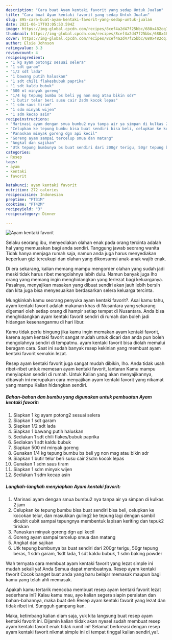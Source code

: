 ```yaml
---
description: "Cara buat Ayam kentaki favorit yang sedap Untuk Jualan"
title: "Cara buat Ayam kentaki favorit yang sedap Untuk Jualan"
slug: 895-cara-buat-ayam-kentaki-favorit-yang-sedap-untuk-jualan
date: 2021-06-17T03:05:53.594Z
image: https://img-global.cpcdn.com/recipes/8cef4a2d47f25bbc/680x482cq70/ayam-kentaki-favorit-foto-resep-utama.jpg
thumbnail: https://img-global.cpcdn.com/recipes/8cef4a2d47f25bbc/680x482cq70/ayam-kentaki-favorit-foto-resep-utama.jpg
cover: https://img-global.cpcdn.com/recipes/8cef4a2d47f25bbc/680x482cq70/ayam-kentaki-favorit-foto-resep-utama.jpg
author: Elsie Johnson
ratingvalue: 3.3
reviewcount: 4
recipeingredient:
- "1 kg ayam potong2 sesuai selera"
- "1 sdt garam"
- "1/2 sdt lada"
- "1 bawang putih haluskan"
- "1 sdt chili flakesbubuk paprika"
- "1 sdt kaldu bubuk"
- "500 ml minyak goreng"
- "1/4 kg tepung bumbu bs beli yg non msg atau bikin sdr"
- "1 butir telur beri susu cair 2sdm kocok lepas"
- "1 sdm saus tiram"
- "1 sdm minyak wijen"
- "1 sdm kecap asin"
recipeinstructions:
- "Marinasi ayam dengan smua bumbu2 nya tanpa air ya simpan di kulkas 2 jam"
- "Celupkan ke tepung bumbu bisa buat sendiri bisa beli, celupkan ke kocokan telur, dan masukkan guling2 ke tepung lagi dengan sambil dicubit cubit sampai tepungnya membentuk lapisan keriting dan tepuk2 tiriskan"
- "Panaskan minyak goreng dgn api kecil"
- "Goreng ayam sampai tercelup smua dan matang"
- "Angkat dan sajikan"
- "Utk tepung bumbunya bs buat sendiri dari 200gr terigu, 50gr tepung beras, 1 sdm garam, 1sdt lada, 1 sdt kaldu bubuk, 1 sdm baking powder"
categories:
- Resep
tags:
- ayam
- kentaki
- favorit

katakunci: ayam kentaki favorit 
nutrition: 272 calories
recipecuisine: Indonesian
preptime: "PT31M"
cooktime: "PT42M"
recipeyield: "3"
recipecategory: Dinner

---
```



![Ayam kentaki favorit](https://img-global.cpcdn.com/recipes/8cef4a2d47f25bbc/680x482cq70/ayam-kentaki-favorit-foto-resep-utama.jpg)

Selaku seorang ibu, menyediakan olahan enak pada orang tercinta adalah hal yang memuaskan bagi anda sendiri. Tanggung jawab seorang  wanita Tidak hanya menjaga rumah saja, namun anda juga harus menyediakan keperluan gizi tercukupi dan olahan yang dikonsumsi anak-anak wajib enak.

Di era  sekarang, kalian memang mampu mengorder olahan yang sudah jadi meski tidak harus ribet mengolahnya lebih dulu. Namun banyak juga lho orang yang memang ingin menghidangkan yang terlezat bagi keluarganya. Pasalnya, menyajikan masakan yang dibuat sendiri akan jauh lebih bersih dan kita juga bisa menyesuaikan berdasarkan selera keluarga tercinta. 



Mungkinkah kamu seorang penyuka ayam kentaki favorit?. Asal kamu tahu, ayam kentaki favorit adalah makanan khas di Nusantara yang sekarang digemari oleh setiap orang di hampir setiap tempat di Nusantara. Anda bisa menghidangkan ayam kentaki favorit sendiri di rumah dan boleh jadi hidangan kesenanganmu di hari libur.

Kamu tidak perlu bingung jika kamu ingin memakan ayam kentaki favorit, karena ayam kentaki favorit sangat mudah untuk dicari dan anda pun boleh mengolahnya sendiri di tempatmu. ayam kentaki favorit bisa diolah memalui beragam cara. Saat ini sudah banyak resep kekinian yang membuat ayam kentaki favorit semakin lezat.

Resep ayam kentaki favorit juga sangat mudah dibikin, lho. Anda tidak usah ribet-ribet untuk memesan ayam kentaki favorit, lantaran Kamu mampu menyiapkan sendiri di rumah. Untuk Kalian yang akan menyajikannya, dibawah ini merupakan cara menyajikan ayam kentaki favorit yang nikamat yang mampu Kalian hidangkan sendiri.

<!--inarticleads1-->

##### Bahan-bahan dan bumbu yang digunakan untuk pembuatan Ayam kentaki favorit:

1. Siapkan 1 kg ayam potong2 sesuai selera
1. Siapkan 1 sdt garam
1. Siapkan 1/2 sdt lada
1. Siapkan 1 bawang putih haluskan
1. Sediakan 1 sdt chili flakes/bubuk paprika
1. Sediakan 1 sdt kaldu bubuk
1. Siapkan 500 ml minyak goreng
1. Gunakan 1/4 kg tepung bumbu bs beli yg non msg atau bikin sdr
1. Siapkan 1 butir telur beri susu cair 2sdm kocok lepas
1. Gunakan 1 sdm saus tiram
1. Siapkan 1 sdm minyak wijen
1. Sediakan 1 sdm kecap asin




<!--inarticleads2-->

##### Langkah-langkah menyiapkan Ayam kentaki favorit:

1. Marinasi ayam dengan smua bumbu2 nya tanpa air ya simpan di kulkas 2 jam
1. Celupkan ke tepung bumbu bisa buat sendiri bisa beli, celupkan ke kocokan telur, dan masukkan guling2 ke tepung lagi dengan sambil dicubit cubit sampai tepungnya membentuk lapisan keriting dan tepuk2 tiriskan
1. Panaskan minyak goreng dgn api kecil
1. Goreng ayam sampai tercelup smua dan matang
1. Angkat dan sajikan
1. Utk tepung bumbunya bs buat sendiri dari 200gr terigu, 50gr tepung beras, 1 sdm garam, 1sdt lada, 1 sdt kaldu bubuk, 1 sdm baking powder




Wah ternyata cara membuat ayam kentaki favorit yang lezat simple ini mudah sekali ya! Anda Semua dapat membuatnya. Resep ayam kentaki favorit Cocok banget buat anda yang baru belajar memasak maupun bagi kamu yang telah ahli memasak.

Apakah kamu tertarik mencoba membuat resep ayam kentaki favorit lezat sederhana ini? Kalau kamu mau, ayo kalian segera siapin peralatan dan bahan-bahannya, maka buat deh Resep ayam kentaki favorit yang lezat dan tidak ribet ini. Sungguh gampang kan. 

Maka, ketimbang kalian diam saja, yuk kita langsung buat resep ayam kentaki favorit ini. Dijamin kalian tiidak akan nyesel sudah membuat resep ayam kentaki favorit enak tidak rumit ini! Selamat berkreasi dengan resep ayam kentaki favorit nikmat simple ini di tempat tinggal kalian sendiri,ya!.


